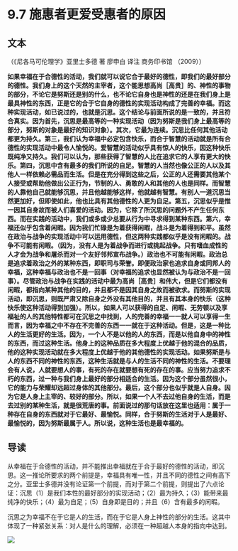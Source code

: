 # 9.7 施惠者更爱受惠者的原因

## 文本

（《尼各马可伦理学》亚里士多德 著 廖申白 译注 商务印书馆 （2009））

**如果幸福在于合德性的活动，我们就可以说它合于最好的德性，即我们的最好部分的德性。我们身上的这个天然的主宰者，这个能思想高尚［高贵］的、神性的事物的部分，不论它是努斯还是别的什么，也不论它自身也是神性的还是在我们身上是最具神性的东西，正是它的合于它自身的德性的实现活动构成了完善的幸福。而这种实现活动，如已说过的，也就是沉思。这个结论与前面所说的是一致的，并且符合真实。因为首先，沉思是最高等的一种实现活动（因为努斯是我们身上最高等的部分，努斯的对象是最好的知识对象）。其次，它最为连续。沉思比任何其他活动都更为持久。第三，我们认为幸福中必定包含快乐，而合于智慧的活动就是所有合德性的实现活动中最令人愉悦的。爱智慧的活动似乎具有惊人的快乐，因这种快乐既纯净又持久。我们可以认为，那些获得了智慧的人比在追求它的人享有更大的快乐。第四，沉思中含有最多的我们所说的自足。智慧的人当然也像公正的人以及其他人一样依赖必需品而生活。但是在充分得到这些之后，公正的人还需要其他某个人接受或帮助他做出公正行为，节制的人、勇敢的人和其他的人也是同样。而智慧的人靠他自己就能够沉思，并且他越能够这样，他就越有智慧。有别人一道沉思当然更加好，但即使如此，他也比具有其他德性的人更为自足。第五，沉思似乎是惟一因其自身故而被人们喜爱的活动。因为，它除了所沉思的问题外不产生任何东西。而在实践的活动中，我们或多或少总要从行为中寻求得到某种东西。第六，幸福还似乎包含着闲暇。因为我们忙碌是为着获得闲暇，战斗是为着得到和平。虽然在政治与战争的实现活动中可以运用德性，但这两种实践都似乎是没有闲暇的。战争不可能有闲暇。（因为，没有人是为着战争而进行或挑起战争。只有嗜血成性的人才会为战争和屠杀而对一个友好邻邦宣布战争。）政治也不可能有闲暇。政治总是追求着政治之外的某种东西，即职司与荣誉。即便政治家也追求自身或同邦人的幸福，这种幸福与政治也不是一回事（对幸福的追求也显然被认为与政治不是一回事）。尽管政治与战争在实践的活动中最为高尚［高贵］和伟大，但是它们都没有闲暇，都指向某种其他的目的，并且都不是因其自身之故而被欲求。而努斯的实现活动，即沉思，则既严肃又除自身之外没有其他目的，并且有其本身的快乐（这种快乐使这种活动得到加强）。所以，如果人可以获得的自足、闲暇、无劳顿以及享福祉的人的其他特性都可在沉思之中找到，人的完善的幸福一一就人可以享得一生而言，因为幸福之中不存在不完善的东西一一就在于这种活动。但是，这是一种比人的生活更好的生活。因为，一个人不是以他的人的东西，而是以他自身中的神性的东西，而过这种生活。他身上的这种品质在多大程度上优越于他的混合的品质，他的这种实现活动就在多大程度上优越于他的其他德性的实现活动。如果努斯是与人的东西不同的神性的东西，这种生活就是与人的生活不同的神性的生活。不要理会有人说，人就要想人的事，有死的存在就要想有死的存在的事。应当努力追求不朽的东西，过一种与我们身上最好的部分相适合的生活。因为这个部分虽然很小，它的能力与荣耀却远超过身体的其他部分。最后，这个部分也似乎就是人自身。因为它是人身上主宰的、较好的部分。所以，如果一个人不去过他自身的生活，而是去过别的某种生活，就是很荒唐的事。前面说过的那句话放在这里也适用：属于一种存在自身的东西就对于它最好、最愉悦。同样，合于努斯的生活对于人是最好、最愉悦的，因为努斯最属于人。所以说，这种生活也是最幸福的。**

## 导读

从幸福在于合德性的活动，并不能推出幸福就在于合于最好的德性的活动，即沉思。这一推论所要求的两个前提是，幸福具有唯一性，并且不同的德性之间有高下之分。亚里士多德并没有论证第一个前提，而对于第二个前提，则提出了六点论证：沉思（1）是我们本性的最好部分的实现活动；（2）最为持久；（3）能带来最纯净的快乐；（4）最为自足；（5）自身即是目的；并且（6）含有最多的闲暇。

沉思之为幸福不在于它是人的生活，而在于它是人身上神性的部分的生活。这其中体现了一种紧张关系：对人是什么的理解，必须在一种超越人本身的指向中达到。

![](../.gitbook/assets/qr.png)

